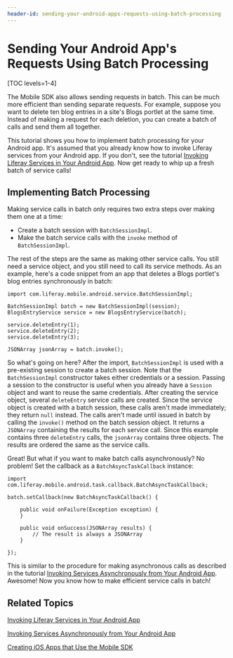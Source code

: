 ```yaml
---
header-id: sending-your-android-apps-requests-using-batch-processing
---
```


# Sending Your Android App's Requests Using Batch Processing

[TOC levels=1-4]

The Mobile SDK also allows sending requests in batch. This can be much more 
efficient than sending separate requests. For example, suppose you want to 
delete ten blog entries in a site's Blogs portlet at the same time. Instead of 
making a request for each deletion, you can create a batch of calls and send 
them all together. 

This tutorial shows you how to implement batch processing for your Android app.
It's assumed that you already know how to invoke Liferay services from your
Android app. If you don't, see the tutorial 
[Invoking Liferay Services in Your Android App](/docs/7-0/tutorials/-/knowledge_base/t/invoking-liferay-services-in-your-android-app).
Now get ready to whip up a fresh batch of service calls! 

## Implementing Batch Processing

Making service calls in batch only requires two extra steps over making them one 
at a time: 

- Create a batch session with `BatchSessionImpl`.
- Make the batch service calls with the `invoke` method of `BatchSessionImpl`.

The rest of the steps are the same as making other service calls. You still need 
a service object, and you still need to call its service methods. As an example, 
here's a code snippet from an app that deletes a Blogs portlet's blog entries 
synchronously in batch: 

    import com.liferay.mobile.android.service.BatchSessionImpl;

    BatchSessionImpl batch = new BatchSessionImpl(session);
    BlogsEntryService service = new BlogsEntryService(batch);

    service.deleteEntry(1);
    service.deleteEntry(2);
    service.deleteEntry(3);

    JSONArray jsonArray = batch.invoke();

So what's going on here? After the import, `BatchSessionImpl` is used with a 
pre-existing session to create a batch session. Note that the `BatchSessionImpl` 
constructor takes either credentials or a session. Passing a session to the 
constructor is useful when you already have a `Session` object and want to reuse 
the same credentials. After creating the service object, several `deleteEntry` 
service calls are created. Since the service object is created with a batch 
session, these calls aren't made immediately; they return `null` instead. The 
calls aren't made until issued in batch by calling the `invoke()` method on the 
batch session object. It returns a `JSONArray` containing the results for each 
service call. Since this example contains three `deleteEntry` calls, the 
`jsonArray` contains three objects. The results are ordered the same as the 
service calls. 

Great! But what if you want to make batch calls asynchronously? No problem! Set 
the callback as a `BatchAsyncTaskCallback` instance: 

    import com.liferay.mobile.android.task.callback.BatchAsyncTaskCallback;

    batch.setCallback(new BatchAsyncTaskCallback() {

        public void onFailure(Exception exception) {
        }

        public void onSuccess(JSONArray results) {
            // The result is always a JSONArray 
        }

    });

This is similar to the procedure for making asynchronous calls as described in 
the tutorial 
[Invoking Services Asynchronously from Your Android App](/docs/7-0/tutorials/-/knowledge_base/t/invoking-services-asynchronously-from-your-android-app). 
Awesome! Now you know how to make efficient service calls in batch! 

## Related Topics

[Invoking Liferay Services in Your Android App](/docs/7-0/tutorials/-/knowledge_base/t/invoking-liferay-services-in-your-android-app)

[Invoking Services Asynchronously from Your Android App](/docs/7-0/tutorials/-/knowledge_base/t/invoking-services-asynchronously-from-your-android-app)

[Creating iOS Apps that Use the Mobile SDK](/docs/7-0/tutorials/-/knowledge_base/t/creating-ios-apps-that-use-the-mobile-sdk)
